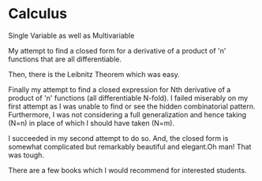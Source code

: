 # Calculus
Single Variable as well as Multivariable



My attempt to find a closed form for a derivative of a product of 'n' functions that are all differentiable.

Then, there is the Leibnitz Theorem which was easy.

Finally my attempt to find a closed expression for Nth derivative of a product of 'n' functions (all differentiable N-fold). I failed 
miserably on my first attempt as I was unable to find or see the hidden combinatorial pattern. Furthermore, I was not considering a full 
generalization and hence taking (N=n) in place of which I should have taken (N=m).

I succeeded in my second attempt to do so. And, the closed form is somewhat complicated but remarkably beautiful and elegant.Oh man! That 
was tough.


There are a few books which I would recommend for interested students.
